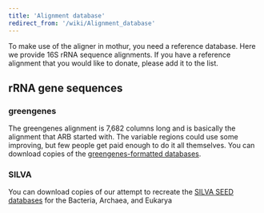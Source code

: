 ```yaml
---
title: 'Alignment database'
redirect_from: '/wiki/Alignment_database'
---
```

To make use of the aligner in mothur, you need a reference database.
Here we provide 16S rRNA sequence alignments. If you have a reference
alignment that you would like to donate, please add it to the list.

## rRNA gene sequences

### greengenes

The greengenes alignment is 7,682 columns long and is basically the
alignment that ARB started with. The variable regions could use some
improving, but few people get paid enough to do it all themselves. You
can download copies of the [greengenes-formatted
databases](/wiki/greengenes-formatted_databases).

### SILVA

You can download copies of our attempt to recreate the [ SILVA SEED
databases](/wiki/Silva_reference_files) for the Bacteria, Archaea,
and Eukarya
